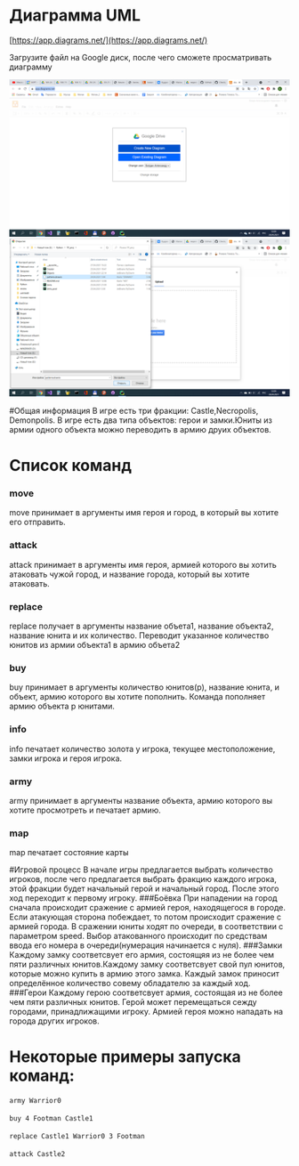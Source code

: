 # Диаграмма UML
[https://app.diagrams.net/](https://app.diagrams.net/)

Загрузите файл на Google диск, после чего сможете просматривать диаграмму

![img.png](screenshots/1.png)
![img.png](screenshots/2.png)

#Общая информация
В игре есть три фракции: Castle,Necropolis, Demonpolis.
В игре есть два типа объектов: герои и замки.Юниты из армии одного объекта можно переводить в армию друих объектов.

# Список команд
### move
move  принимает в аргументы имя героя и город, в который вы хотите его отправить.
### attack
attack  принимает в аргументы имя героя, армией которого вы хотить атаковать чужой город, и название города, который вы хотите атаковать.   
### replace
replace получает в аргументы название объета1, название объекта2, название юнита и их количество. Переводит указанное количество юнитов из армии объекта1 в армию объета2
### buy
buy принимает в аргументы количество юнитов(р), название юнита, и объект, армию которого вы хотите пополнить. Команда пополняет армию объекта р юнитами.
### info
info печатает количество золота у игрока, текущее местоположение, замки игрока и героя игрока.
### army
army принимает в аргументы название объекта, армию которого вы хотите просмотреть и печатает армию.
### map
map печатает состояние карты


#Игровой процесс
В начале игры предлагается выбрать количество игроков, после чего предлагается выбрать фракцию каждого игрока, этой фракции будет начальный герой и начальный город.
После этого ход переходит к первому игроку.
###Боёвка
При нападении на город сначала происходит сражение с армией героя, находящегося в городе. Если атакующая сторона побеждает, то потом происходит сражение с армией города.
В сражении юниты ходят по очереди, в соответствии с параметром speed.
Выбор атакованного происходит по средствам ввода его номера в очереди(нумерация начинается с нуля).
###Замки
Каждому замку соответсвует его армия, состоящяя из не более чем пяти различных юнитов.Каждому замку соответсвует свой пул юнитов, которые можно купить в армию этого замка. Каждый замок приносит определённое количество совему обладателю за каждый ход.
###Герои
Каждому герою соответсвует армия, состоящая из не более чем пяти различных юнитов. Герой может перемещаться сежду городами, принадлижащими игроку. Армией героя можно нападать на города других игроков.

# Некоторые примеры запуска команд:
    army Warrior0

    buy 4 Footman Castle1

    replace Castle1 Warrior0 3 Footman

    attack Castle2

    

